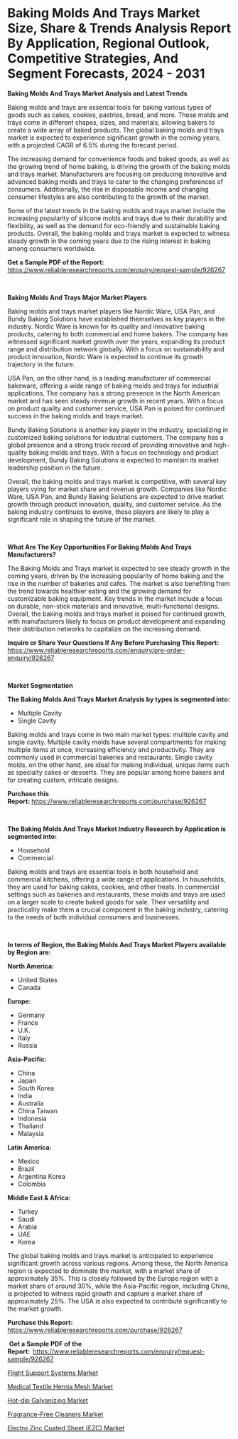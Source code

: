 <p><h1>Baking Molds And Trays Market Size, Share & Trends Analysis Report By Application, Regional Outlook, Competitive Strategies, And Segment Forecasts, 2024 - 2031</h1></p><p><strong>Baking Molds And Trays Market Analysis and Latest Trends</strong></p>
<p><p>Baking molds and trays are essential tools for baking various types of goods such as cakes, cookies, pastries, bread, and more. These molds and trays come in different shapes, sizes, and materials, allowing bakers to create a wide array of baked products. The global baking molds and trays market is expected to experience significant growth in the coming years, with a projected CAGR of 6.5% during the forecast period.</p><p>The increasing demand for convenience foods and baked goods, as well as the growing trend of home baking, is driving the growth of the baking molds and trays market. Manufacturers are focusing on producing innovative and advanced baking molds and trays to cater to the changing preferences of consumers. Additionally, the rise in disposable income and changing consumer lifestyles are also contributing to the growth of the market.</p><p>Some of the latest trends in the baking molds and trays market include the increasing popularity of silicone molds and trays due to their durability and flexibility, as well as the demand for eco-friendly and sustainable baking products. Overall, the baking molds and trays market is expected to witness steady growth in the coming years due to the rising interest in baking among consumers worldwide.</p></p>
<p><strong>Get a Sample PDF of the Report:&nbsp;</strong> <a href="https://www.reliableresearchreports.com/enquiry/request-sample/926267">https://www.reliableresearchreports.com/enquiry/request-sample/926267</a></p>
<p>&nbsp;</p>
<p><strong>Baking Molds And Trays Major Market Players</strong></p>
<p><p>Baking molds and trays market players like Nordic Ware, USA Pan, and Bundy Baking Solutions have established themselves as key players in the industry. Nordic Ware is known for its quality and innovative baking products, catering to both commercial and home bakers. The company has witnessed significant market growth over the years, expanding its product range and distribution network globally. With a focus on sustainability and product innovation, Nordic Ware is expected to continue its growth trajectory in the future.</p><p>USA Pan, on the other hand, is a leading manufacturer of commercial bakeware, offering a wide range of baking molds and trays for industrial applications. The company has a strong presence in the North American market and has seen steady revenue growth in recent years. With a focus on product quality and customer service, USA Pan is poised for continued success in the baking molds and trays market.</p><p>Bundy Baking Solutions is another key player in the industry, specializing in customized baking solutions for industrial customers. The company has a global presence and a strong track record of providing innovative and high-quality baking molds and trays. With a focus on technology and product development, Bundy Baking Solutions is expected to maintain its market leadership position in the future.</p><p>Overall, the baking molds and trays market is competitive, with several key players vying for market share and revenue growth. Companies like Nordic Ware, USA Pan, and Bundy Baking Solutions are expected to drive market growth through product innovation, quality, and customer service. As the baking industry continues to evolve, these players are likely to play a significant role in shaping the future of the market.</p></p>
<p>&nbsp;</p>
<p><strong>What Are The Key Opportunities For Baking Molds And Trays Manufacturers?</strong></p>
<p><p>The Baking Molds and Trays market is expected to see steady growth in the coming years, driven by the increasing popularity of home baking and the rise in the number of bakeries and cafes. The market is also benefiting from the trend towards healthier eating and the growing demand for customizable baking equipment. Key trends in the market include a focus on durable, non-stick materials and innovative, multi-functional designs. Overall, the baking molds and trays market is poised for continued growth, with manufacturers likely to focus on product development and expanding their distribution networks to capitalize on the increasing demand.</p></p>
<p><strong>Inquire or Share Your Questions If Any Before Purchasing This Report:</strong> <a href="https://www.reliableresearchreports.com/enquiry/pre-order-enquiry/926267">https://www.reliableresearchreports.com/enquiry/pre-order-enquiry/926267</a></p>
<p>&nbsp;</p>
<p><strong>Market Segmentation</strong></p>
<p><strong>The Baking Molds And Trays Market Analysis by types is segmented into:</strong></p>
<p><ul><li>Multiple Cavity</li><li>Single Cavity</li></ul></p>
<p><p>Baking molds and trays come in two main market types: multiple cavity and single cavity. Multiple cavity molds have several compartments for making multiple items at once, increasing efficiency and productivity. They are commonly used in commercial bakeries and restaurants. Single cavity molds, on the other hand, are ideal for making individual, unique items such as specialty cakes or desserts. They are popular among home bakers and for creating custom, intricate designs.</p></p>
<p><strong>Purchase this Report:&nbsp;</strong><a href="https://www.reliableresearchreports.com/purchase/926267">https://www.reliableresearchreports.com/purchase/926267</a></p>
<p>&nbsp;</p>
<p><strong>The Baking Molds And Trays Market Industry Research by Application is segmented into:</strong></p>
<p><ul><li>Household</li><li>Commercial</li></ul></p>
<p><p>Baking molds and trays are essential tools in both household and commercial kitchens, offering a wide range of applications. In households, they are used for baking cakes, cookies, and other treats. In commercial settings such as bakeries and restaurants, these molds and trays are used on a larger scale to create baked goods for sale. Their versatility and practicality make them a crucial component in the baking industry, catering to the needs of both individual consumers and businesses.</p></p>
<p>&nbsp;</p>
<p><strong>In terms of Region, the Baking Molds And Trays Market Players available by Region are:</strong></p>
<p>
    <p> <strong> North America: </strong>
        <ul>
            <li>United States</li>
            <li>Canada</li>
        </ul>
        </p> 
    <p> <strong> Europe: </strong>
        <ul>
            <li>Germany</li>
            <li>France</li>
            <li>U.K.</li>
            <li>Italy</li>
            <li>Russia</li>
        </ul>
        </p> 
    <p> <strong> Asia-Pacific: </strong>
        <ul>
            <li>China</li>
            <li>Japan</li>
            <li>South Korea</li>
            <li>India</li>
            <li>Australia</li>
            <li>China Taiwan</li>
            <li>Indonesia</li>
            <li>Thailand</li>
            <li>Malaysia</li>
        </ul>
        </p> 
    <p> <strong> Latin America: </strong>
        <ul>
            <li>Mexico</li>
            <li>Brazil</li>
            <li>Argentina Korea</li>
            <li>Colombia</li>
        </ul>
        </p> 
    <p> <strong> Middle East & Africa: </strong>
        <ul>
            <li>Turkey</li>
            <li>Saudi</li>
            <li>Arabia</li>
            <li>UAE</li>
            <li>Korea</li>
        </ul>
    </p>
    </p>
<p><p>The global baking molds and trays market is anticipated to experience significant growth across various regions. Among these, the North America region is expected to dominate the market, with a market share of approximately 35%. This is closely followed by the Europe region with a market share of around 30%, while the Asia-Pacific region, including China, is projected to witness rapid growth and capture a market share of approximately 25%. The USA is also expected to contribute significantly to the market growth.</p></p>
<p><strong>Purchase this Report: </strong><a href="https://www.reliableresearchreports.com/purchase/926267">https://www.reliableresearchreports.com/purchase/926267</a></p>
<p>&nbsp;<strong>Get a Sample PDF of the Report:&nbsp;&nbsp;</strong><a href="https://www.reliableresearchreports.com/enquiry/request-sample/926267">https://www.reliableresearchreports.com/enquiry/request-sample/926267</a></p>
<p><strong></strong></p>
<p><p><a href="https://issuu.com/reportprime-2/docs/flight-support-systems-market-size-2030.pptx">Flight Support Systems Market</a></p><p><a href="https://github.com/cecuraprangm/Market-Research-Report-List-1/blob/main/medical-textile-hernia-mesh-market.md">Medical Textile Hernia Mesh Market</a></p><p><a href="https://github.com/fiixsa/Market-Research-Report-List-1/blob/main/hot-dip-galvanizing-market.md">Hot-dip Galvanizing Market</a></p><p><a href="https://github.com/antony131rp/Market-Research-Report-List-2/blob/main/fragrance-free-cleaners-market.md">Fragrance-Free Cleaners Market</a></p><p><a href="https://issuu.com/reportprime-2/docs/electro-zinc-coated-sheet-ezc-market-size-2030.ppt">Electro Zinc Coated Sheet (EZC) Market</a></p></p>